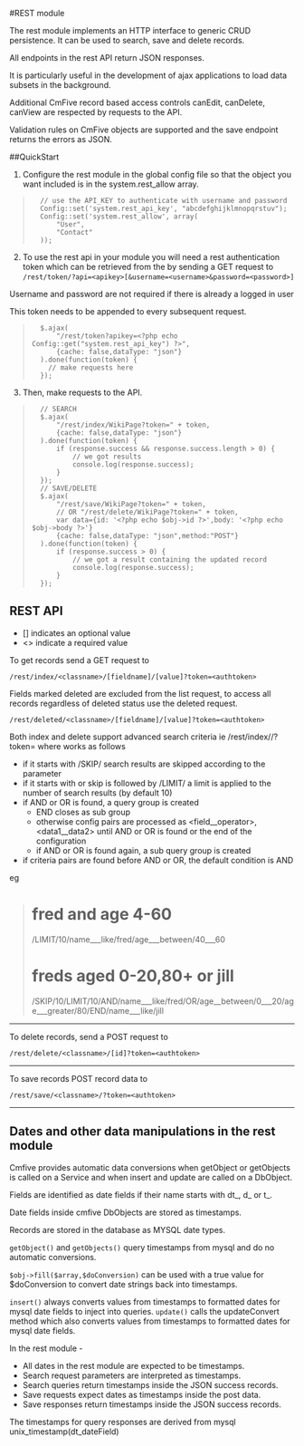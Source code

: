 #REST module

The rest module implements an HTTP interface to generic CRUD persistence. It can be used to search, save and delete records.

All endpoints in the rest API return JSON responses.

It is particularly useful in the development of ajax applications to load data subsets in the background.

Additional CmFive record based access controls canEdit, canDelete, canView are respected by requests to the API.

Validation rules on CmFive objects are supported and the save endpoint returns the errors as JSON.


##QuickStart

1. Configure the rest module in the global config file so that the object you want included is in the system.rest_allow array. 
>		// use the API_KEY to authenticate with username and password
>		Config::set('system.rest_api_key', "abcdefghijklmnopqrstuv");
>		Config::set('system.rest_allow', array(
>			"User",
>			"Contact"
>		));

2. To use the rest api in your module you will need a rest authentication token which can be retrieved from the by sending a GET request to 
`/rest/token/?api=<apikey>[&username=<username>&password=<password>]`

Username and password are not required if there is already a logged in user

This token needs to be appended to every subsequent request.

>		$.ajax(
>			"/rest/token?apikey=<?php echo Config::get("system.rest_api_key") ?>",
>			{cache: false,dataType: "json"}
>		).done(function(token) {
>		  // make requests here
>		});

3. Then, make requests to the API.
>		// SEARCH
>		$.ajax(
>			"/rest/index/WikiPage?token=" + token,
>			{cache: false,dataType: "json"}
>		).done(function(token) {
>			if (response.success && response.success.length > 0) {
>				// we got results
>				console.log(response.success);
>			}
>		});
>		// SAVE/DELETE
>		$.ajax(
>			"/rest/save/WikiPage?token=" + token,
>			// OR "/rest/delete/WikiPage?token=" + token,
>			var data={id: '<?php echo $obj->id ?>',body: '<?php echo $obj->body ?>'}
>			{cache: false,dataType: "json",method:"POST"}
>		).done(function(token) {
>			if (response.success > 0) {
>				// we got a result containing the updated record
>				console.log(response.success);
>			}
>		});


## REST API

- [] indicates an optional value
- <> indicate a required value

To get records send a GET request to 

`/rest/index/<classname>/[fieldname]/[value]?token=<authtoken>`

Fields marked deleted are excluded from the list request, to access all records regardless of deleted status use the deleted request.

`/rest/deleted/<classname>/[fieldname]/[value]?token=<authtoken>`

Both index and delete support advanced search criteria ie /rest/index/<classname>/<advanced criteria>?token=<authtoken>
where <advancecriteria> works as follows

- if it starts with /SKIP/<integer> search results are skipped according to the parameter
- if it starts with or skip is followed by /LIMIT/<integer> a limit is applied to the number of search results (by default 10)
- if AND or OR is found, a query group is created
	- END closes as sub group
	- otherwise config pairs are processed as <field__operator>, <data1__data2> until AND or OR is found or the end of the configuration
	- if AND or OR is found again, a sub query group is created
- if criteria pairs are found before AND or OR, the default condition is AND

eg
># fred and age 4-60
>/LIMIT/10/name___like/fred/age___between/40___60
># freds aged 0-20,80+ or jill
>/SKIP/10/LIMIT/10/AND/name___like/fred/OR/age__between/0___20/age___greater/80/END/name___like/jill
	 
----------------------------------------------

To delete records, send a POST request to 

`/rest/delete/<classname>/[id]?token=<authtoken>`

----------------------------------------------

To save records POST record data to 

`/rest/save/<classname>/?token=<authtoken>`

----------------------------------------------

## Dates and other data manipulations in the rest module
Cmfive provides automatic data conversions  when getObject or getObjects is called on a Service and when insert and update are called on a DbObject.

Fields are identified as date fields if their name starts with dt_, d_ or t_.

Date fields inside cmfive DbObjects are stored as timestamps. 

Records are stored in the database as MYSQL date types.

`getObject()` and `getObjects()` query timestamps from mysql and do no automatic conversions.

`$obj->fill($array,$doConversion)`  can be used with a true value for $doConversion to convert date strings back into timestamps.

`insert()` always converts values from timestamps to formatted dates for mysql date fields to inject into queries.
`update()` calls the updateConvert method which also converts values from timestamps to formatted dates  for mysql date fields.


In the rest module -
- All dates in the rest module are expected to be timestamps.
- Search request parameters are interpreted as timestamps.
- Search queries return timestamps inside the JSON success records.
- Save requests expect dates as timestamps inside the post data.
- Save responses return timestamps inside the JSON success records.

The timestamps for query responses are derived from mysql unix_timestamp(dt_dateField) 


